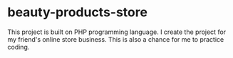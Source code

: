 beauty-products-store
=========================
This project is built on PHP programming language. I create the project for my friend's online store business. This is also a chance for me to practice coding.